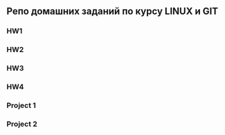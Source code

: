 ## Репо домашних заданий по курсу LINUX и GIT

### HW1
### HW2
### HW3
### HW4

### Project 1
### Project 2
